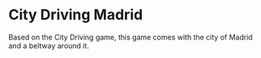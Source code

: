 # City Driving Madrid
Based on the City Driving game, this game comes with the city of Madrid and a beltway around it.

